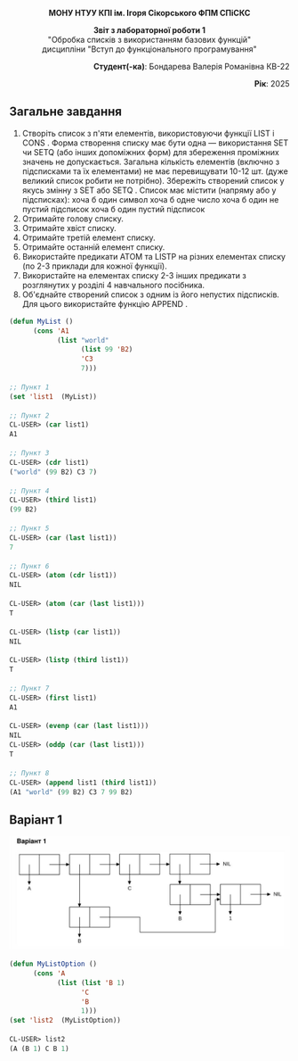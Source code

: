 <p align="center"><b>МОНУ НТУУ КПІ ім. Ігоря Сікорського ФПМ СПіСКС</b></p>
<p align="center">
<b>Звіт з лабораторної роботи 1</b><br/>
"Обробка списків з використанням базових функцій"<br/>
дисципліни "Вступ до функціонального програмування"
</p>
<p align="right"><b>Студент(-ка)</b>: Бондарева Валерія Романівна КВ-22</p>
<p align="right"><b>Рік</b>: 2025</p>

## Загальне завдання

1. Створіть список з п'яти елементів, використовуючи функції LIST і CONS . Форма
створення списку має бути одна — використання SET чи SETQ (або інших
допоміжних форм) для збереження проміжних значень не допускається. Загальна
кількість елементів (включно з підсписками та їх елементами) не має
перевищувати 10-12 шт. (дуже великий список робити не потрібно). Збережіть
створений список у якусь змінну з SET або SETQ . Список має містити (напряму
або у підсписках):
   хоча б один символ
   хоча б одне число
   хоча б один не пустий підсписок
   хоча б один пустий підсписок
2. Отримайте голову списку.
3. Отримайте хвіст списку.
4. Отримайте третій елемент списку.
5. Отримайте останній елемент списку.
6. Використайте предикати ATOM та LISTP на різних елементах списку (по 2-3
приклади для кожної функції).
7. Використайте на елементах списку 2-3 інших предикати з розглянутих у розділі 4
навчального посібника.
8. Об'єднайте створений список з одним із його непустих підсписків. Для цього
використайте функцію APPEND .

```lisp
(defun MyList ()
      (cons 'A1
            (list "world"
                  (list 99 'B2)
                  'C3
                  7)))

;; Пункт 1
(set 'list1  (MyList))

;; Пункт 2
CL-USER> (car list1)
A1

;; Пункт 3
CL-USER> (cdr list1)
("world" (99 B2) C3 7)

;; Пункт 4
CL-USER> (third list1)
(99 B2)

;; Пункт 5
CL-USER> (car (last list1))
7

;; Пункт 6
CL-USER> (atom (cdr list1))
NIL

CL-USER> (atom (car (last list1)))
T

CL-USER> (listp (car list1))
NIL

CL-USER> (listp (third list1))
T

;; Пункт 7
CL-USER> (first list1)
A1

CL-USER> (evenp (car (last list1)))
NIL
CL-USER> (oddp (car (last list1)))
T

;; Пункт 8
CL-USER> (append list1 (third list1))
(A1 "world" (99 B2) C3 7 99 B2)

```

## Варіант 1

<p align="center">
<img src="/img/laba1_var_1.jpg">
</p>

```lisp
(defun MyListOption ()
      (cons 'A
            (list (list 'B 1)
                  'C
                  'B
                  1)))
(set 'list2  (MyListOption))

CL-USER> list2
(A (B 1) C B 1)
```
